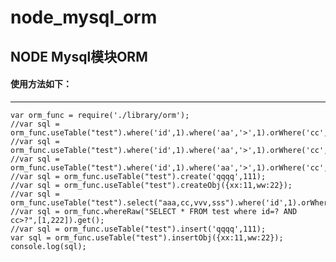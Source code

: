 # node_mysql_orm
## NODE Mysql模块ORM

#### 使用方法如下：
-------------
	var orm_func = require('./library/orm');
	//var sql = orm_func.useTable("test").where('id',1).where('aa','>',1).orWhere('cc','!=',1).delete();
	//var sql = orm_func.useTable("test").where('id',1).where('aa','>',1).orWhere('cc','!=',1).updateObj({xx:11,ww:22});
	//var sql = orm_func.useTable("test").where('id',1).where('aa','>',1).orWhere('cc','!=',1).update("qqq",111);
	//var sql = orm_func.useTable("test").create('qqqq',111);
	//var sql = orm_func.useTable("test").createObj({xx:11,ww:22});
	//var sql = orm_func.useTable("test").select("aaa,cc,vvv,sss").where('id',1).orWhere('cc','!=',1).groupBy('aa').groupBy('cc').orderBy('aa','asc').orderBy('xx','desc').limit(10,20).get();
	//var sql = orm_func.whereRaw("SELECT * FROM test where id=? AND cc>?",[1,222]).get();
	//var sql = orm_func.useTable("test").insert('qqqq',111);
	var sql = orm_func.useTable("test").insertObj({xx:11,ww:22});
	console.log(sql);